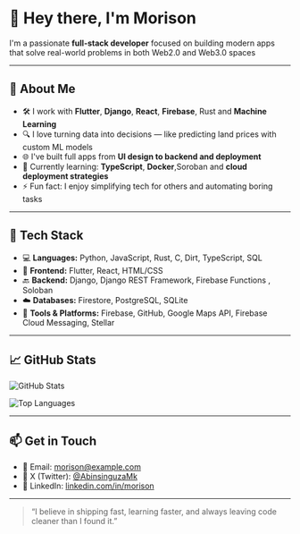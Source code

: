 # 👋 Hey there, I'm Morison

I'm a passionate **full-stack developer** focused on building modern apps that solve real-world problems in both Web2.0 and Web3.0 spaces

---

## 🚀 About Me

- 🛠️ I work with **Flutter**, **Django**, **React**, **Firebase**, Rust and **Machine Learning**
- 🔍 I love turning data into decisions — like predicting land prices with custom ML models
- 🌐 I've built full apps from **UI design to backend and deployment**
- 🌱 Currently learning: **TypeScript**, **Docker**,Soroban  and **cloud deployment strategies**
- ⚡ Fun fact: I enjoy simplifying tech for others and automating boring tasks

---

## 🧰 Tech Stack

- 💻 **Languages:** Python, JavaScript, Rust, C, Dirt, TypeScript, SQL  
- 🧱 **Frontend:** Flutter, React, HTML/CSS  
- 🔙 **Backend:** Django, Django REST Framework, Firebase Functions , Soloban 
- ☁️ **Databases:** Firestore, PostgreSQL, SQLite  
- 🔧 **Tools & Platforms:** Firebase, GitHub, Google Maps API, Firebase Cloud Messaging, Stellar  

---

## 📈 GitHub Stats

![GitHub Stats](https://github-readme-stats.vercel.app/api?username=MORISON-K&show_icons=true&theme=default)

![Top Languages](https://github-readme-stats.vercel.app/api/top-langs/?username=MORISON-K&langs_count=5&layout=compact)


---

## 📫 Get in Touch

- 📧 Email: morison@example.com  
- 🔗 X (Twitter): [@AbinsinguzaMk](https://x.com/AbinsinguzaMk)  
- 🔗 LinkedIn: [linkedin.com/in/morison](https://linkedin.com/in/morison)

---

> “I believe in shipping fast, learning faster, and always leaving code cleaner than I found it.”

